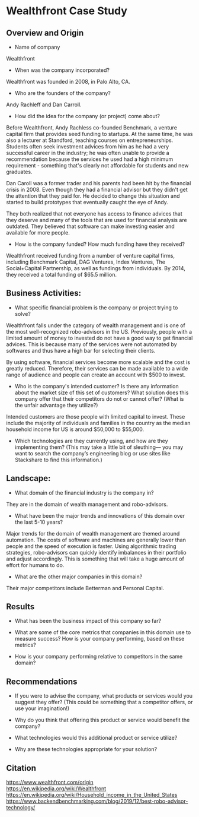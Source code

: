 # Wealthfront Case Study

## Overview and Origin

* Name of company

Wealthfront

* When was the company incorporated?

Wealthfront was founded in 2008, in Palo Alto, CA.

* Who are the founders of the company?

Andy Rachleff and Dan Carroll.

* How did the idea for the company (or project) come about?

Before Wealthfront, Andy Rachless co-founded Benchmark, a venture capital firm that provides seed funding to startups. At the same time, he was also a lecturer at Standford, teaching courses on entrepreneurships. Students often seek investment advices from him as he had a very successful career in the industry; he was often unable to provide a recommendation because the services he used had a high minimum requirement - something that's clearly not affordable for students and new graduates.

Dan Caroll was a former trader and his parents had been hit by the financial crisis in 2008. Even though they had a financial advisor but they didn't get the attention that they paid for. He decided to change this situation and started to build prototypes that eventually caught the eye of Andy.

They both realized that not everyone has access to finance advices that they deserve and many of the tools that are used for financial analysis are outdated. They believed that software can make investing easier and available for more people.

* How is the company funded? How much funding have they received?

Wealthfront received funding from a number of venture capital firms, including Benchmark Capital, DAG Ventures, Index Ventures, The Social+Capital Partnership, as well as fundings from individuals. By 2014, they received a total funding of $65.5 million.

## Business Activities:

* What specific financial problem is the company or project trying to solve?

Wealthfront falls under the category of wealth management and is one of the most well-recognized robo-advisors in the US. Previously, people with a limited amount of money to invested do not have a good way to get financial advices. This is because many of the services were not automated by softwares and thus have a high bar for selecting their clients.

By using software, financial services become more scalable and the cost is greatly reduced. Therefore, their services can be made available to a wide range of audience and people can create an account with $500 to invest.

* Who is the company's intended customer?  Is there any information about the market size of this set of customers?
What solution does this company offer that their competitors do not or cannot offer? (What is the unfair advantage they utilize?)

Intended customers are those people with limited capital to invest. These include the majority of individuals and families in the country as the median household income for US is around $50,000 to $55,000.

* Which technologies are they currently using, and how are they implementing them? (This may take a little bit of sleuthing–– you may want to search the company’s engineering blog or use sites like Stackshare to find this information.)



## Landscape:

* What domain of the financial industry is the company in?

They are in the domain of wealth management and robo-advisors.

* What have been the major trends and innovations of this domain over the last 5-10 years?

Major trends for the domain of wealth management are themed around automation. The costs of software and machines are generally lower than people and the speed of execution is faster. Using algorithmic trading strategies, robo-advisors can quickly identify imbalances in their portfolio and adjust accordingly. This is something that will take a huge amount of effort for humans to do.

* What are the other major companies in this domain?

Their major competitors include Betterman and Personal Capital.

## Results

* What has been the business impact of this company so far?

* What are some of the core metrics that companies in this domain use to measure success? How is your company performing, based on these metrics?

* How is your company performing relative to competitors in the same domain?


## Recommendations

* If you were to advise the company, what products or services would you suggest they offer? (This could be something that a competitor offers, or use your imagination!)

* Why do you think that offering this product or service would benefit the company?

* What technologies would this additional product or service utilize?

* Why are these technologies appropriate for your solution?

## Citation
https://www.wealthfront.com/origin  
https://en.wikipedia.org/wiki/Wealthfront  
https://en.wikipedia.org/wiki/Household_income_in_the_United_States
https://www.backendbenchmarking.com/blog/2019/12/best-robo-advisor-technology/
